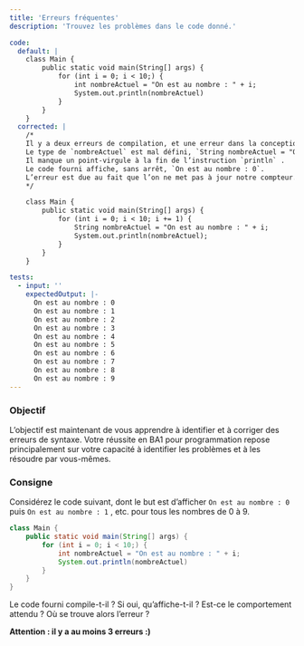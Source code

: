 ```yaml
---
title: 'Erreurs fréquentes'
description: 'Trouvez les problèmes dans le code donné.'

code:
  default: |
    class Main {
        public static void main(String[] args) {
            for (int i = 0; i < 10;) {
                int nombreActuel = "On est au nombre : " + i;
                System.out.println(nombreActuel)
            }
        }
    }
  corrected: |
    /*
    Il y a deux erreurs de compilation, et une erreur dans la conception du programme.
    Le type de `nombreActuel` est mal défini, `String nombreActuel = "On est au nombre : " + i;`.
    Il manque un point-virgule à la fin de l’instruction `println` .
    Le code fourni affiche, sans arrêt, `On est au nombre : 0`. 
    L’erreur est due au fait que l’on ne met pas à jour notre compteur.
    */

    class Main {
        public static void main(String[] args) {
            for (int i = 0; i < 10; i += 1) {
                String nombreActuel = "On est au nombre : " + i;
                System.out.println(nombreActuel);
            }
        }
    }

tests:
  - input: ''
    expectedOutput: |-
      On est au nombre : 0
      On est au nombre : 1
      On est au nombre : 2
      On est au nombre : 3
      On est au nombre : 4
      On est au nombre : 5
      On est au nombre : 6
      On est au nombre : 7
      On est au nombre : 8
      On est au nombre : 9
---
```


### Objectif

L’objectif est maintenant de vous apprendre à identifier et à corriger des erreurs de syntaxe. Votre réussite en BA1 pour programmation repose principalement sur votre capacité à identifier les problèmes et à les résoudre par vous-mêmes.

### Consigne

Considérez le code suivant, dont le but est d’afficher `On est au nombre : 0` puis `On est au nombre : 1` , etc. pour tous les nombres de 0 à 9.

```java
class Main {
	public static void main(String[] args) {
		for (int i = 0; i < 10;) {
			int nombreActuel = "On est au nombre : " + i;
			System.out.println(nombreActuel)
		}
	}
}
```

Le code fourni compile-t-il ? Si oui, qu’affiche-t-il ? Est-ce le comportement attendu ? Où se trouve alors l’erreur ?

**Attention : il y a au moins 3 erreurs :)**
